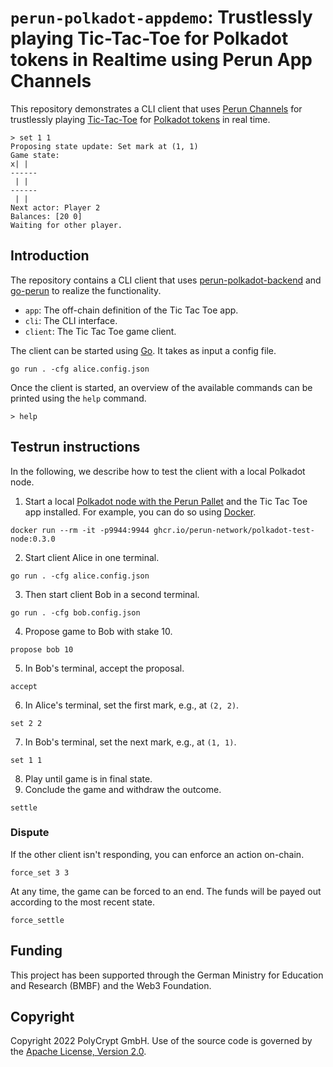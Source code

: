 # `perun-polkadot-appdemo`: Trustlessly playing Tic-Tac-Toe for Polkadot tokens in Realtime using Perun App Channels

This repository demonstrates a CLI client that uses [Perun Channels](https://github.com/hyperledger-labs/go-perun) for trustlessly playing [Tic-Tac-Toe](https://en.wikipedia.org/wiki/Tic-tac-toe) for [Polkadot tokens](https://polkadot.network) in real time.

```
> set 1 1
Proposing state update: Set mark at (1, 1)
Game state:
x| | 
------
 | | 
------
 | | 
Next actor: Player 2
Balances: [20 0]
Waiting for other player.
```

## Introduction

The repository contains a CLI client that uses [perun-polkadot-backend](https://github.com/perun-network/perun-polkadot-backend) and [go-perun](https://github.com/hyperledger-labs/go-perun) to realize the functionality.

* `app`: The off-chain definition of the Tic Tac Toe app.
* `cli`: The CLI interface.
* `client`: The Tic Tac Toe game client.

The client can be started using [Go](https://go.dev).
It takes as input a config file.
```
go run . -cfg alice.config.json
```

Once the client is started, an overview of the available commands can be printed using the `help` command.

```
> help
```

## Testrun instructions

In the following, we describe how to test the client with a local Polkadot node.

1. Start a local [Polkadot node  with the Perun Pallet](https://github.com/perun-network/perun-polkadot-node) and the Tic Tac Toe app installed.
For example, you can do so using [Docker](https://www.docker.com).
```
docker run --rm -it -p9944:9944 ghcr.io/perun-network/polkadot-test-node:0.3.0
```

2. Start client Alice in one terminal.
```
go run . -cfg alice.config.json
```

3. Then start client Bob in a second terminal.
```
go run . -cfg bob.config.json
```

4. Propose game to Bob with stake 10.
```
propose bob 10
```
5. In Bob's terminal, accept the proposal.
```
accept
```
6. In Alice's terminal, set the first mark, e.g., at `(2, 2)`.
```
set 2 2
```
7. In Bob's terminal, set the next mark, e.g., at `(1, 1)`.
```
set 1 1
```
8. Play until game is in final state.
9. Conclude the game and withdraw the outcome.
```
settle
```

### Dispute

If the other client isn't responding, you can enforce an action on-chain.
```
force_set 3 3
```
At any time, the game can be forced to an end. The funds will be payed out according to the most recent state.
```
force_settle
```

## Funding

This project has been supported through the German Ministry for Education and Research (BMBF) and the Web3 Foundation.

## Copyright

Copyright 2022 PolyCrypt GmbH.
Use of the source code is governed by the [Apache License, Version 2.0](LICENSE).
